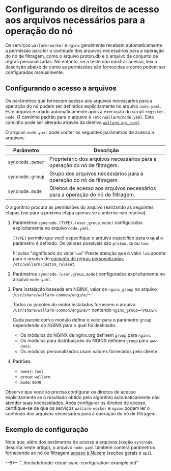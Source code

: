 # Configurando os direitos de acesso aos arquivos necessários para a operação do nó

Os serviços `wallarm-worker` e `nginx` geralmente recebem automaticamente a permissão para ler o conteúdo dos arquivos necessários para a operação do nó de filtragem, como o arquivo proton.db e o arquivo de conjunto de regras personalizadas. No entanto, se o teste não mostrar acesso, leia a descrição abaixo de como as permissões são fornecidas e como podem ser configuradas manualmente.

## Configurando o acesso a arquivos

Os parâmetros que fornecem acesso aos arquivos necessários para a operação do nó podem ser definidos explicitamente no arquivo `node.yaml`. Este arquivo é criado automaticamente após a execução do script `register-node`. O caminho padrão para o arquivo é `/etc/wallarm/node.yaml`. Este caminho pode ser alterado através da diretiva [`wallarm_api_conf`](configure-parameters-en.md#wallarm_api_conf).

O arquivo `node.yaml` pode conter os seguintes parâmetros de acesso a arquivos:

| Parâmetro    | Descrição |
|--------------|-------------|
| `syncnode.owner` | Proprietário dos arquivos necessários para a operação do nó de filtragem. |
| `syncnode.group` | Grupo dos arquivos necessários para a operação do nó de filtragem. |
| `syncnode.mode`  | Direitos de acesso aos arquivos necessários para a operação do nó de filtragem. |

O algoritmo procura as permissões do arquivo realizando as seguintes etapas (vai para a próxima etapa apenas se a anterior não resolva):

1. Parâmetros `syncnode.(TYPE).(user,group,mode)` configurados explicitamente no arquivo `node.yaml`.

    `(TYPE)` permite que você especifique o arquivo específico para o qual o parâmetro é definido. Os valores possíveis são `proton.db` ou `lom`.

    !!! aviso "significado do valor `lom`"
         Preste atenção que o valor `lom` aponta para o arquivo de [conjunto de regras personalizadas](../user-guides/rules/compiling.md) `/etc/wallarm/custom_ruleset`.

1. Parâmetros `syncnode.(user,group,mode)` configurados explicitamente no arquivo `node.yaml`.
1. Para instalação baseada em NGINX, valor do `nginx_group` no arquivo `/usr/share/wallarm-common/engine/*`.

   Todos os pacotes do motor instalados fornecem o arquivo `/usr/share/wallarm-common/engine/*` contendo `nginx_group=<VALUE>`.

   Cada pacote com o módulo define o valor para o parâmetro `group` dependendo do NGINX para o qual foi destinado:

   * Os módulos do NGINX de nginx.org definem `group` para `nginx`.
   * Os módulos para distribuições do NGINX definem `group` para `www-data`.
   * Os módulos personalizados usam valores fornecidos pelo cliente.

1. Padrões:
   * `owner`: `root`
   * `group`: `wallarm`
   * `mode`: `0640`

Observe que você só precisa configurar os direitos de acesso explicitamente se o resultado obtido pelo algoritmo automaticamente não atender suas necessidades. Após configurar os direitos de acesso, certifique-se de que os serviços `wallarm-worker` e `nginx` podem ler o conteúdo dos arquivos necessários para a operação do nó de filtragem.

## Exemplo de configuração

Note que, além dos parâmetros de acesso a arquivos (seção `syncnode`, descrita neste artigo), o arquivo `node.yaml` também conterá parâmetros fornecendo ao nó de filtragem [acesso à Nuvem](configure-cloud-node-synchronization-en.md) (seções gerais e `api`).

--8<-- "../include/node-cloud-sync-configuration-example.md"
